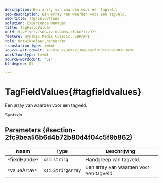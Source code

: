 ```yaml
---
description: Een array van waarden voor een tagveld.
seo-description: Een array van waarden voor een tagveld.
seo-title: TagFieldValues
solution: Experience Manager
title: TagFieldValues
uuid: 922f1962-7509-4210-989a-2f7a87112373
feature: Dynamic Media Classic, SDK/API
role: Ontwikkelaar,beheerder
translation-type: tm+mt
source-git-commit: 469d1a5c43a972116a8a2efb0de5708800130a99
workflow-type: tm+mt
source-wordcount: '52'
ht-degree: 0%

---
```



# TagFieldValues{#tagfieldvalues}

Een array van waarden voor een tagveld.

Syntaxis

## Parameters {#section-2fc9bea56b6d4b72b80d4f04c5f9b862}

| Naam | Type | Beschrijving |
|---|---|---|
| `*`fieldHandle`*` | `xsd:string` | Handgreep van tagveld. |
| `*`valueArray`*` | `xsd:StringArray` | Een array van waarden voor een tagveld. |

